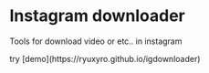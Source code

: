 # Instagram downloader
<p>Tools for download video or etc.. in instagram</p>
<p>try [demo](https://ryuxyro.github.io/igdownloader)</p>
